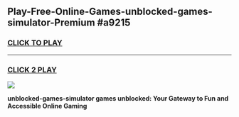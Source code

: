 
## Play-Free-Online-Games-unblocked-games-simulator-Premium #a9215
<h3>
<a href="https://premium.freeplayer.one?title=unblocked-games-simulator&ref=8M">CLICK TO PLAY</a></h3>
<hr>

<h3>
<a href="https://premium.freeplayer.one?title=unblocked-games-simulator&ref=8M">CLICK 2 PLAY</a>
  
</h3>

<a href="https://premium.freeplayer.one?title=unblocked-games-simulator&ref=8M"><img src="https://clearcache.store/games.png"></a>


**unblocked-games-simulator games unblocked: Your Gateway to Fun and Accessible Online Gaming**

